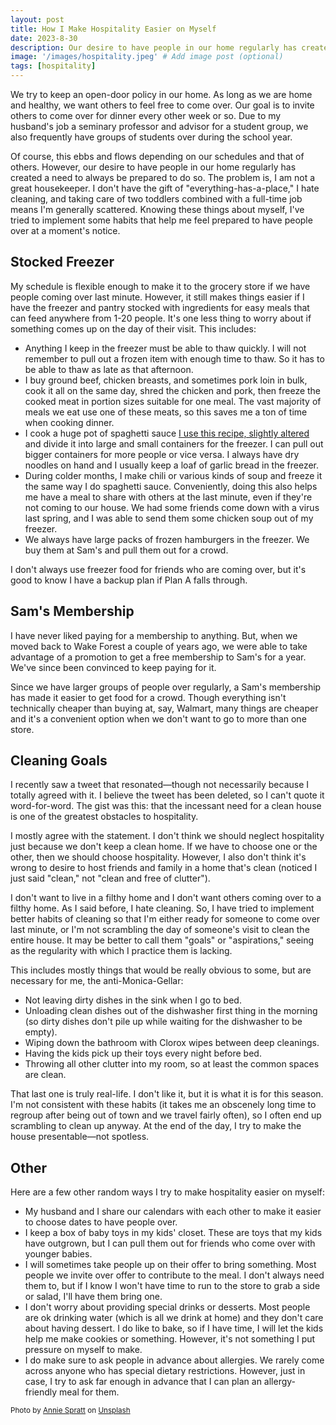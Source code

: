 ```yaml
---
layout: post
title: How I Make Hospitality Easier on Myself
date: 2023-8-30
description: Our desire to have people in our home regularly has created a need to always be prepared to do so. These are some ways I make hospitality easier. 
image: '/images/hospitality.jpeg' # Add image post (optional)
tags: [hospitality]
---
```

We try to keep an open-door policy in our home. As long as we are home and healthy, we want others to feel free to come over. Our goal is to invite others to come over for dinner every other week or so. Due to my husband's job a seminary professor and advisor for a student group, we also frequently have groups of students over during the school year. 

Of course, this ebbs and flows depending on our schedules and that of others. However, our desire to have people in our home regularly has created a need to always be prepared to do so. The problem is, I am not a great housekeeper. I don't have the gift of "everything-has-a-place," I hate cleaning, and taking care of two toddlers combined with a full-time job means I'm generally scattered. Knowing these things about myself, I've tried to implement some habits that help me feel prepared to have people over at a moment's notice. 

## Stocked Freezer

My schedule is flexible enough to make it to the grocery store if we have people coming over last minute. However, it still makes things easier if I have the freezer and pantry stocked with ingredients for easy meals that can feed anywhere from 1-20 people. It's one less thing to worry about if something comes up on the day of their visit. This includes:

* Anything I keep in the freezer must be able to thaw quickly. I will not remember to pull out a frozen item with enough time to thaw. So it has to be able to thaw as late as that afternoon.
* I buy ground beef, chicken breasts, and sometimes pork loin in bulk, cook it all on the same day, shred the chicken and pork, then freeze the cooked meat in portion sizes suitable for one meal. The vast majority of meals we eat use one of these meats, so this saves me a ton of time when cooking dinner. 
* I cook a huge pot of spaghetti sauce <a href= "https://naptimekitchen.com/kates-spaghetti-sauce/" target= "blank">I use this recipe, slightly altered</a> and divide it into large and small containers for the freezer. I can pull out bigger containers for more people or vice versa. I always have dry noodles on hand and I usually keep a loaf of garlic bread in the freezer. 
* During colder months, I make chili or various kinds of soup and freeze it the same way I do spaghetti sauce. Conveniently, doing this also helps me have a meal to share with others at the last minute, even if they're not coming to our house. We had some friends come down with a virus last spring, and I was able to send them some chicken soup out of my freezer. 
* We always have large packs of frozen hamburgers in the freezer. We buy them at Sam's and pull them out for a crowd. 

I don't always use freezer food for friends who are coming over, but it's  good to know I have a backup plan if Plan A falls through.

## Sam's Membership

I have never liked paying for a membership to anything. But, when we moved back to Wake Forest a couple of years ago, we were able to take advantage of a promotion to get a free membership to Sam's for a year. We've since been convinced to keep paying for it. 

Since we have larger groups of people over regularly, a Sam's membership has made it easier to get food for a crowd. Though everything isn't technically cheaper than buying at, say, Walmart, many things are cheaper and it's a convenient option when we don't want to go to more than one store. 

## Cleaning Goals

I recently saw a tweet that resonated—though not necessarily because I totally agreed with it. I believe the tweet has been deleted, so I can't quote it word-for-word. The gist was this: that the incessant need for a clean house is one of the greatest obstacles to hospitality.

I mostly agree with the statement. I don't think we should neglect hospitality just because we don't keep a clean home. If we have to choose one or the other, then we should choose hospitality. However, I also don't think it's wrong to desire to host friends and family in a home that's clean (noticed I just said "clean," not "clean and free of clutter").

I don't want to live in a filthy home and I don't want others coming over to a filthy home. As I said before, I hate cleaning. So, I have tried to implement better habits of cleaning so that I'm either ready for someone to come over last minute, or I'm not scrambling the day of someone's visit to clean the entire house. It may be better to call them "goals" or "aspirations," seeing as the regularity with which I practice them is lacking.

This includes mostly things that would be really obvious to some, but are necessary for me, the anti-Monica-Gellar:

* Not leaving dirty dishes in the sink when I go to bed.
* Unloading clean dishes out of the dishwasher first thing in the morning (so dirty dishes don't pile up while waiting for the dishwasher to be empty).
* Wiping down the bathroom with Clorox wipes between deep cleanings. 
* Having the kids pick up their toys every night before bed. 
* Throwing all other clutter into my room, so at least the common spaces are clean.

That last one is truly real-life. I don't like it, but it is what it is for this season. I'm not consistent with these habits (it takes me an obscenely long time to regroup after being out of town and we travel fairly often), so I often end up scrambling to clean up anyway. At the end of the day, I try to make the house presentable—not spotless.

## Other

Here are a few other random ways I try to make hospitality easier on myself:

* My husband and I share our calendars with each other to make it easier to choose dates to have people over.
* I keep a box of baby toys in my kids' closet. These are toys that my kids have outgrown, but I can pull them out for friends who come over with younger babies.
* I will sometimes take people up on their offer to bring something. Most people we invite over offer to contribute to the meal. I don't always need them to, but if I know I won't have time to run to the store to grab a side or salad, I'll have them bring one. 
* I don't worry about providing special drinks or desserts. Most people are ok drinking water (which is all we drink at home) and they don't care about having dessert. I do like to bake, so if I have time, I will let the kids help me make cookies or something. However, it's not something I put pressure on myself to make.
* I do make sure to ask people in advance about allergies. We rarely come across anyone who has special dietary restrictions. However, just in case, I try to ask far enough in advance that I can plan an allergy-friendly meal for them.

<sub>Photo by <a href="https://unsplash.com/@anniespratt?utm_source=unsplash&utm_medium=referral&utm_content=creditCopyText">Annie Spratt</a> on <a href="https://unsplash.com/photos/wGtK3-JzSC4?utm_source=unsplash&utm_medium=referral&utm_content=creditCopyText">Unsplash</a></sub>
  